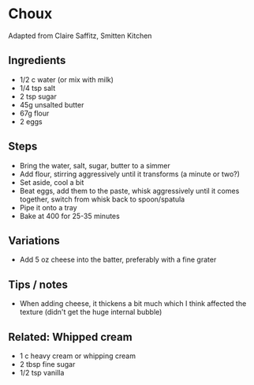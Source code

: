 # Choux
Adapted from Claire Saffitz, Smitten Kitchen

## Ingredients
- 1/2 c water (or mix with milk)
- 1/4 tsp salt
- 2 tsp sugar
- 45g unsalted butter
- 67g flour
- 2 eggs

## Steps
- Bring the water, salt, sugar, butter to a simmer
- Add flour, stirring aggressively until it transforms (a minute or two?)
- Set aside, cool a bit
- Beat eggs, add them to the paste, whisk aggressively until it comes together, switch from whisk back to spoon/spatula
- Pipe it onto a tray
- Bake at 400 for 25-35 minutes

## Variations
- Add 5 oz cheese into the batter, preferably with a fine grater

## Tips / notes
- When adding cheese, it thickens a bit much which I think affected the texture (didn't get the huge internal bubble)

## Related: Whipped cream
- 1 c heavy cream or whipping cream
- 2 tbsp fine sugar
- 1/2 tsp vanilla